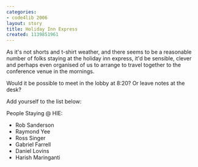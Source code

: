 ```yaml
---
categories:
- code4lib 2006
layout: story
title: Holiday Inn Express
created: 1139851961
---
```

As it's not shorts and t-shirt weather, and there seems to be a reasonable number of folks staying at the holiday inn express, it'd be sensible, clever and perhaps even organised of us to arrange to travel together to the conference venue in the mornings.

Would it be possible to meet in the lobby at 8:20?  Or leave notes at the desk?

Add yourself to the list below:

People Staying @ HIE:
<ul>
<li>Rob Sanderson</li>
<li>Raymond Yee</li>
<li>Ross Singer</li>
<li>Gabriel Farrell</li>
<li>Daniel Lovins</li>
<li>Harish Maringanti</li>
</ul>


